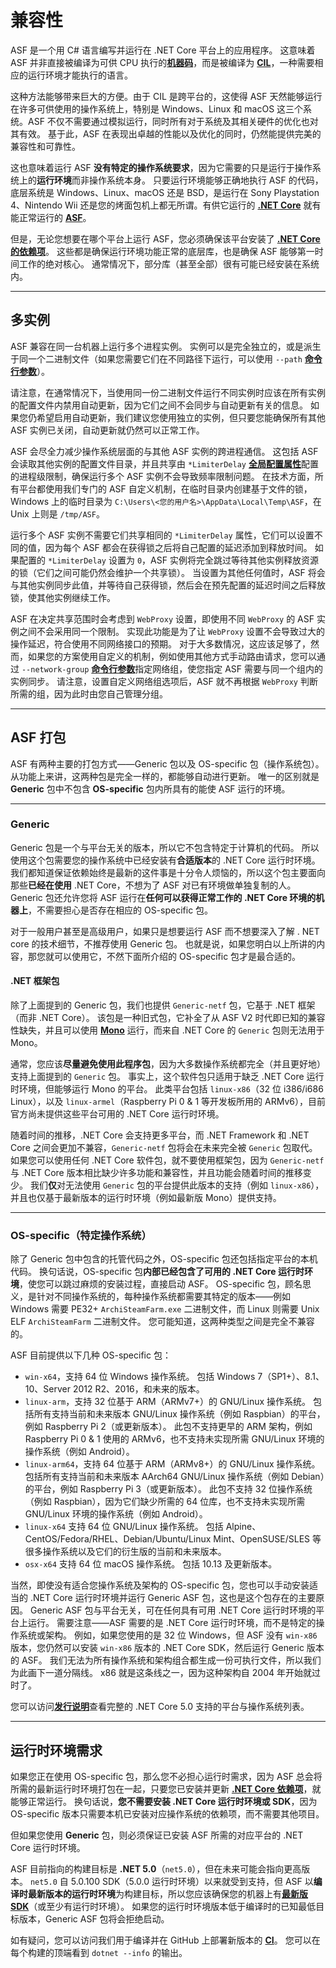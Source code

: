 # 兼容性

ASF 是一个用 C# 语言编写并运行在 .NET Core 平台上的应用程序。 这意味着 ASF 并非直接被编译为可供 CPU 执行的&#8203;**[机器码](https://en.wikipedia.org/wiki/Machine_code)**，而是被编译为 **[CIL](https://en.wikipedia.org/wiki/Common_Intermediate_Language)**，一种需要相应的运行环境才能执行的语言。

这种方法能够带来巨大的方便。由于 CIL 是跨平台的，这使得 ASF 天然能够运行在许多可供使用的操作系统上，特别是 Windows、Linux 和 macOS 这三个系统。ASF 不仅不需要通过模拟运行，同时所有对于系统及其相关硬件的优化也对其有效。 基于此，ASF 在表现出卓越的性能以及优化的同时，仍然能提供完美的兼容性和可靠性。

这也意味着运行 ASF **没有特定的操作系统要求**，因为它需要的只是运行于操作系统上的**运行环境**而非操作系统本身。 只要运行环境能够正确地执行 ASF 的代码，底层系统是 Windows、Linux、macOS 还是 BSD，是运行在 Sony Playstation 4、Nintendo Wii 还是您的烤面包机上都无所谓。有供它运行的 **[.NET Core](https://github.com/dotnet/core-setup#daily-builds)** 就有能正常运行的 **[ASF](https://github.com/JustArchiNET/ArchiSteamFarm/releases/latest)**。

但是，无论您想要在哪个平台上运行 ASF，您必须确保该平台安装了 **[.NET Core 的依赖项](https://github.com/dotnet/core/blob/master/Documentation/prereqs.md)**。 这些都是确保运行环境功能正常的底层库，也是确保 ASF 能够第一时间工作的绝对核心。 通常情况下，部分库（甚至全部）很有可能已经安装在系统内。

---

## 多实例

ASF 兼容在同一台机器上运行多个进程实例。 实例可以是完全独立的，或是派生于同一个二进制文件（如果您需要它们在不同路径下运行，可以使用 `--path` **[命令行参数](https://github.com/JustArchiNET/ArchiSteamFarm/wiki/Command-line-arguments)**）。

请注意，在通常情况下，当使用同一份二进制文件运行不同实例时应该在所有实例的配置文件内禁用自动更新，因为它们之间不会同步与自动更新有关的信息。 如果您仍希望启用自动更新，我们建议您使用独立的实例，但只要您能确保所有其他 ASF 实例已关闭，自动更新就仍然可以正常工作。

ASF 会尽全力减少操作系统层面的与其他 ASF 实例的跨进程通信。 这包括 ASF 会读取其他实例的配置文件目录，并且共享由 `*LimiterDelay` **[全局配置属性](https://github.com/JustArchiNET/ArchiSteamFarm/wiki/Configuration#global-config)**&#8203;配置的进程级限制，确保运行多个 ASF 实例不会导致频率限制问题。 在技术方面，所有平台都使用我们专门的 ASF 自定义机制，在临时目录内创建基于文件的锁，Windows 上的临时目录为 `C:\Users\<您的用户名>\AppData\Local\Temp\ASF`，在 Unix 上则是 `/tmp/ASF`。

运行多个 ASF 实例不需要它们共享相同的 `*LimiterDelay` 属性，它们可以设置不同的值，因为每个 ASF 都会在获得锁之后将自己配置的延迟添加到释放时间。 如果配置的 `*LimiterDelay` 设置为 `0`，ASF 实例将完全跳过等待其他实例释放资源的锁（它们之间可能仍然会维护一个共享锁）。 当设置为其他任何值时，ASF 将会与其他实例同步此值，并等待自己获得锁，然后会在预先配置的延迟时间之后释放锁，使其他实例继续工作。

ASF 在决定共享范围时会考虑到 `WebProxy` 设置，即使用不同 `WebProxy` 的 ASF 实例之间不会采用同一个限制。 实现此功能是为了让 `WebProxy` 设置不会导致过大的操作延迟，符合使用不同网络接口的预期。 对于大多数情况，这应该足够了，然而，如果您的方案使用自定义的机制，例如使用其他方式手动路由请求，您可以通过 `--network-group` **[命令行参数](https://github.com/JustArchiNET/ArchiSteamFarm/wiki/Command-line-arguments-zh-CN)**&#8203;指定网络组，使您指定 ASF 需要与同一个组内的实例同步。 请注意，设置自定义网络组选项后，ASF 就不再根据 `WebProxy` 判断所需的组，因为此时由您自己管理分组。

---

## ASF 打包

ASF 有两种主要的打包方式——Generic 包以及 OS-specific 包（操作系统包）。 从功能上来讲，这两种包是完全一样的，都能够自动进行更新。 唯一的区别就是 **Generic** 包中不包含 **OS-specific** 包内所具有的能使 ASF 运行的环境。

---

### Generic

Generic 包是一个与平台无关的版本，所以它不包含特定于计算机的代码。 所以使用这个包需要您的操作系统中已经安装有**合适版本**的 .NET Core 运行时环境。 我们都知道保证依赖始终是最新的这件事是十分令人烦恼的，所以这个包主要面向那些**已经在使用** .NET Core，不想为了 ASF 对已有环境做单独复制的人。 Generic 包还允许您将 ASF 运行在**任何可以获得正常工作的 .NET Core 环境的机器上**，不需要担心是否存在相应的 OS-specific 包。

对于一般用户甚至是高级用户，如果只是想要运行 ASF 而不想要深入了解 . NET core 的技术细节，不推荐使用 Generic 包。 也就是说，如果您明白以上所讲的内容，那您就可以使用它，不然下面所介绍的 OS-specific 包才是最合适的。

#### .NET 框架包

除了上面提到的 Generic 包，我们也提供 `Generic-netf` 包，它基于 .NET 框架（而非 .NET Core）。 该包是一种旧式包，它补全了从 ASF V2 时代即已知的兼容性缺失，并且可以使用 **[Mono](https://www.mono-project.com)** 运行，而来自 .NET Core 的 `Generic` 包则无法用于 Mono。

通常，您应该**尽量避免使用此程序包**，因为大多数操作系统都完全（并且更好地）支持上面提到的 `Generic` 包。 事实上，这个软件包只适用于缺乏 .NET Core 运行时环境，但能够运行 Mono 的平台。 此类平台包括 `linux-x86`（32 位 i386/i686 Linux），以及 `linux-armel`（Raspberry Pi 0 & 1 等开发板所用的 ARMv6），目前官方尚未提供这些平台可用的 .NET Core 运行时环境。

随着时间的推移，.NET Core 会支持更多平台，而 .NET Framework 和 .NET Core 之间会更加不兼容，`Generic-netf` 包将会在未来完全被 `Generic` 包取代。 如果您可以使用任何 .NET Core 软件包，就不要使用框架包，因为 `Generic-netf` 与 .NET Core 版本相比缺少许多功能和兼容性，并且功能会随着时间的推移变少。 我们**仅**对无法使用 `Generic` 包的平台提供此版本的支持（例如 `linux-x86`），并且也仅基于最新版本的运行时环境（例如最新版 Mono）提供支持。

---

### OS-specific（特定操作系统）

除了 Generic 包中包含的托管代码之外，OS-specific 包还包括指定平台的本机代码。 换句话说，OS-specific 包**内部已经包含了可用的 .NET Core 运行时环境**，使您可以跳过麻烦的安装过程，直接启动 ASF。 OS-specific 包，顾名思义，是针对不同操作系统的，每种操作系统都需要其特定的版本——例如 Windows 需要 PE32+ `ArchiSteamFarm.exe` 二进制文件，而 Linux 则需要 Unix ELF `ArchiSteamFarm` 二进制文件。 您可能知道，这两种类型之间是完全不兼容的。

ASF 目前提供以下几种 OS-specific 包：

- `win-x64`，支持 64 位 Windows 操作系统。 包括 Windows 7（SP1+）、8.1、10、Server 2012 R2、2016，和未来的版本。
- `linux-arm`，支持 32 位基于 ARM（ARMv7+）的 GNU/Linux 操作系统。 包括所有支持当前和未来版本 GNU/Linux 操作系统（例如 Raspbian）的平台，例如 Raspberry Pi 2（或更新版本）。 此包不支持更早的 ARM 架构，例如 Raspberry Pi 0 & 1 使用的 ARMv6，也不支持未实现所需 GNU/Linux 环境的操作系统（例如 Android）。
- `linux-arm64`，支持 64 位基于 ARM（ARMv8+）的 GNU/Linux 操作系统。 包括所有支持当前和未来版本 AArch64 GNU/Linux 操作系统（例如 Debian）的平台，例如 Raspberry Pi 3（或更新版本）。 此包不支持 32 位操作系统（例如 Raspbian），因为它们缺少所需的 64 位库，也不支持未实现所需 GNU/Linux 环境的操作系统（例如 Android）。
- `linux-x64` 支持 64 位 GNU/Linux 操作系统。 包括 Alpine、CentOS/Fedora/RHEL、Debian/Ubuntu/Linux Mint、OpenSUSE/SLES 等很多操作系统以及它们的衍生版的当前和未来版本。
- `osx-x64` 支持 64 位 macOS 操作系统。 包括 10.13 及更新版本。

当然，即使没有适合您操作系统及架构的 OS-specific 包，您也可以手动安装适当的 .NET Core 运行时环境并运行 Generic ASF 包，这也是这个包存在的主要原因。 Generic ASF 包与平台无关，可在任何具有可用 .NET Core 运行时环境的平台上运行。 需要注意——ASF 需要的是 .NET Core 运行时环境，而不是特定的操作系统或架构。 例如，如果您使用的是 32 位 Windows，但 ASF 没有 `win-x86` 版本，您仍然可以安装 `win-x86` 版本的 .NET Core SDK，然后运行 Generic 版本的 ASF。 我们无法为所有操作系统和架构组合都生成一份可执行文件，所以我们为此画下一道分隔线。 x86 就是这条线之一，因为这种架构自 2004 年开始就过时了。

您可以访问&#8203;**[发行说明](https://github.com/dotnet/core/blob/master/release-notes/5.0/5.0-supported-os.md)**&#8203;查看完整的 .NET Core 5.0 支持的平台与操作系统列表。

---

## 运行时环境需求

如果您正在使用 OS-specific 包，那么您不必担心运行时需求，因为 ASF 总会将所需的最新运行时环境打包在一起，只要您已安装并更新 **[.NET Core 依赖项](https://github.com/dotnet/core/blob/master/Documentation/prereqs.md)**，就能够正常运行。 换句话说，**您不需要安装 .NET Core 运行时环境或 SDK**，因为 OS-specific 版本只需要本机已安装对应操作系统的依赖项，而不需要其他项目。

但如果您使用 **Generic** 包，则必须保证已安装 ASF 所需的对应平台的 .NET Core 运行时环境。

ASF 目前指向的构建目标是 **.NET 5.0**（`net5.0`），但在未来可能会指向更高版本。 `net5.0` 自 5.0.100 SDK（5.0.0 运行时环境）以来就受到支持，但 ASF 以**编译时最新版本的运行时环境**为构建目标，所以您应该确保您的机器上有&#8203;**[最新版 SDK](https://dotnet.microsoft.com/download)**（或至少有运行时环境）。 如果您的运行时环境版本低于编译时的已知最低目标版本，Generic ASF 包将会拒绝启动。

如有疑问，您可以访问我们用于编译并在 GitHub 上部署新版本的 **[CI](https://ci.appveyor.com/project/JustArchi/ArchiSteamFarm)**。 您可以在每个构建的顶端看到 `dotnet --info` 的输出。